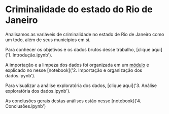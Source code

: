 # Criminalidade do estado do Rio de Janeiro

Analisamos as variáveis de criminalidade no estado de Rio de Janeiro como um todo, além de seus municípios em si. 

Para conhecer os objetivos e os dados brutos desse trabalho, [clique aqui]('1. Introdução.ipynb'). 

A importação e a limpeza dos dados foi organizada em um [módulo](Dados.py) e explicado no nesse [notebook]('2. Importação e organização dos dados.ipynb').

Para visualizar a análise exploratória dos dados, [clique aqui]('3. Análise exploratória dos dados.ipynb').

As conclusões gerais destas análises estão nesse [notebook]('4. Conclusões.ipynb')
